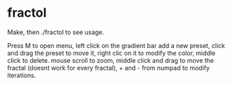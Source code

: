 # fractol
Make, then ./fractol to see usage.

Press M to open menu, left click on the gradient bar add a new preset, click and drag the preset to move it, right clic on it to modify the color, middle click to delete. mouse scroll to zoom, middle click and drag to move the fractal (doesnt work for every fractal), + and - from numpad to modify iterations.
